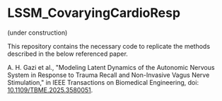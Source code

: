 # LSSM_CovaryingCardioResp
(under construction)

This repository contains the necessary code to replicate the methods described in the below referenced paper.

A. H. Gazi et al., "Modeling Latent Dynamics of the Autonomic Nervous System in Response to Trauma Recall and Non-Invasive Vagus Nerve Stimulation," in IEEE Transactions on Biomedical Engineering, doi: [10.1109/TBME.2025.3580051](https://doi.org/10.1109/TBME.2025.3580051).
